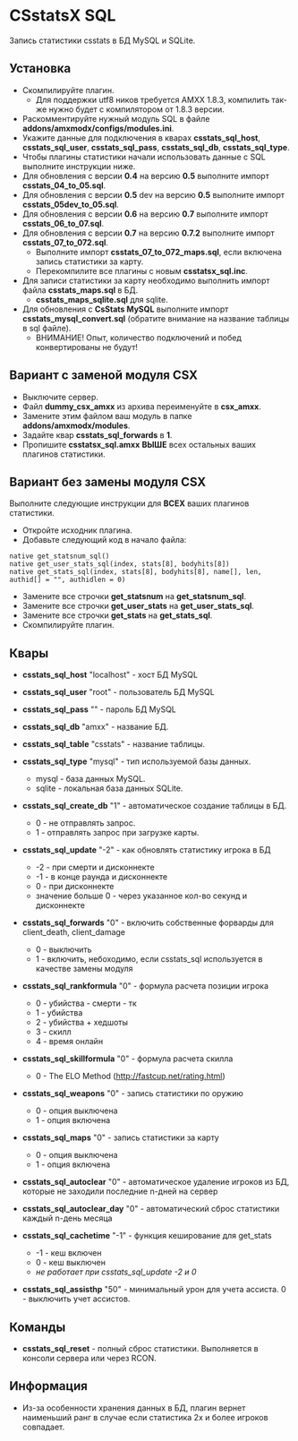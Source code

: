 # CSstatsX SQL
Запись статистики csstats в БД MySQL и SQLite.

## Установка
* Скомпилируйте плагин.
	* Для поддержки utf8 ников требуется AMXX 1.8.3, компилить так-же нужно будет с компилятором от 1.8.3 версии.
* Раскомментируйте нужный модуль SQL в файле **addons/amxmodx/configs/modules.ini**.
* Укажите данные для подключения в кварах **csstats_sql_host**, **csstats_sql_user**, **csstats_sql_pass**, **csstats_sql_db**, **csstats_sql_type**.
* Чтобы плагины статистики начали использовать данные с SQL выполните инструкции ниже.
* Для обновления с версии **0.4** на версию **0.5** выполните импорт **csstats_04_to_05.sql**.
* Для обновления с версии **0.5** dev на версию **0.5** выполните импорт **csstats_05dev_to_05.sql**.
* Для обновления с версии **0.6** на версию **0.7** выполните импорт **csstats_06_to_07.sql**.
* Для обновления с версии **0.7** на версию **0.7.2** выполните импорт **csstats_07_to_072.sql**.
	* Выполните импорт **csstats_07_to_072_maps.sql**, если включена запись статистики за карту.
	* Перекомпилите все плагины с новым **csstatsx_sql.inc**.
* Для записи статистики за карту необходимо выполнить импорт файла **csstats_maps.sql** в БД.
	* **csstats_maps_sqlite.sql** для sqlite.
* Для обновления с **CsStats MySQL** выполните импорт **csstats_mysql_convert.sql** (обратите внимание на название таблицы в sql файле).
	* ВНИМАНИЕ! Опыт, количество подключений и побед конвертированы не будут!

## Вариант с заменой модуля CSX

* Выключите сервер.
* Файл **dummy_csx_amxx** из архива переименуйте в **csx_amxx**.
* Замените этим файлом ваш модуль в папке **addons/amxmodx/modules**.
* Задайте квар **csstats_sql_forwards** в **1**.
* Пропишите **csstatsx_sql.amxx** **ВЫШЕ** всех остальных ваших плагинов статистики.

## Вариант без замены модуля CSX
Выполните следующие инструкции для **ВСЕХ** ваших плагинов статистики.
* Откройте исходник плагина.
* Добавьте следующий код в начало файла:
```
native get_statsnum_sql()
native get_user_stats_sql(index, stats[8], bodyhits[8])
native get_stats_sql(index, stats[8], bodyhits[8], name[], len, authid[] = "", authidlen = 0)
```
* Замените все строчки **get_statsnum** на **get_statsnum_sql**.
* Замените все строчки **get_user_stats** на **get_user_stats_sql**.
* Замените все строчки **get_stats** на **get_stats_sql**.
* Скомпилируйте плагин.

## Квары
* **csstats_sql_host** "localhost" - хост БД MySQL
* **csstats_sql_user** "root" - пользователь БД MySQL
* **csstats_sql_pass** "" - пароль БД MySQL
* **csstats_sql_db** "amxx" - название БД.
* **csstats_sql_table** "csstats" - название таблицы.
* **csstats_sql_type** "mysql" - тип используемой базы данных.
	* mysql		- база данных MySQL.
	* sqlite		- локальная база данных SQLite.
* **csstats_sql_create_db** "1" - автоматическое создание таблицы в БД.
	* 0					- не отправлять запрос.
	* 1					- отправлять запрос при загрузке карты.
* **csstats_sql_update** "-2" - как обновлять статистику игрока в БД
	* -2 					- при смерти и дисконнекте
	* -1					- в конце раунда и дисконнекте
	* 0 					- при дисконнекте
	* значение больше 0 	- через указанное кол-во секунд и дисконнекте
* **csstats_sql_forwards** "0" - включить собственные форварды для client_death, client_damage
	* 0			- выключить
	* 1			- включить, небоходимо, если csstats_sql используется в качестве замены модуля
	
* **csstats_sql_rankformula** "0" - формула расчета позиции игрока
	* 0			- убийства - смерти - тк
	* 1			- убийства
	* 2			- убийства + хедшоты
	* 3			- скилл
	* 4			- время онлайн
* **csstats_sql_skillformula** "0" - формула расчета скилла
	* 0			- The ELO Method (http://fastcup.net/rating.html)
* **csstats_sql_weapons** "0" - запись статистики по оружию
	* 0			- опция выключена
	* 1			- опция включена
* **csstats_sql_maps** "0" - запись статистики за карту
	* 0			- опция выключена
	* 1			- опция включена
* **csstats_sql_autoclear** "0" - автоматическое удаление игроков из БД, которые не заходили последние n-дней на сервер
* **csstats_sql_autoclear_day** "0" - автоматический сброс статистики каждый n-день месяца
* **csstats_sql_cachetime** "-1" - функция кеширование для get_stats
	* -1			- кеш включен
	* 0			- кеш выключен
	* *не работает при csstats_sql_update -2 и 0*
* **csstats_sql_assisthp** "50" - минимальный урон для учета ассиста. 0 - выключить учет ассистов.

## Команды
* **csstats_sql_reset** - полный сброс статистики. Выполняется в консоли сервера или через RCON.

## Информация
* Из-за особенности хранения данных в БД, плагин вернет наименьший ранг в случае если статистика 2х и более игроков совпадает.